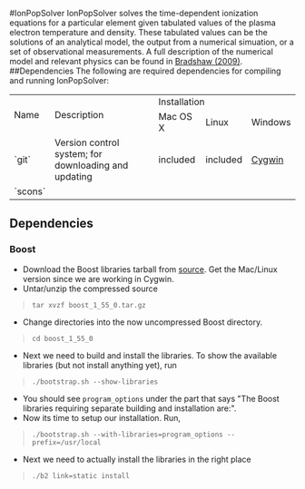 #IonPopSolver
IonPopSolver solves the time-dependent ionization equations for a particular element given tabulated values of the plasma electron temperature and density. These tabulated values can be the solutions of an analytical model, the output from a numerical simuation, or a set of observational measurements. A full description of the numerical model and relevant physics can be found in [Bradshaw (2009)](http://adsabs.harvard.edu/abs/2009A%26A...502..409B).
##Dependencies
The following are required dependencies for compiling and running IonPopSolver:
 
<table>
  <tr>
    <td rowspan="2">Name</td>
    <td rowspan="2">Description</td>
	<td colspan="3">Installation</td>
  </tr>
  <tr>
    <td>Mac OS X</td>
	<td>Linux</td>
	<td>Windows</td>
  </tr>
  <tr>
	  <td>`git`</td>
	  <td>Version control system; for downloading and updating</td>
	  <td>included</td>
	  <td>included</td>
	  <td><a href="https://www.cygwin.com/">Cygwin</a></td>
  </tr>
  <tr>
	  <td>`scons`</td>
	  <td></td>
  </tr>
</table>
 
## Dependencies
### Boost

+ Download the Boost libraries tarball from [source](http://www.boost.org/doc/libs/1_55_0/more/getting_started/unix-variants.html). Get the Mac/Linux version since we are working in Cygwin.
+ Untar/unzip the compressed source
> `tar xvzf boost_1_55_0.tar.gz`
+ Change directories into the now uncompressed Boost directory.
> `cd boost_1_55_0`
+ Next we need to build and install the libraries. To show the available libraries (but not install anything yet), run
> `./bootstrap.sh --show-libraries`
+ You should see `program_options` under the part that says "The Boost libraries requiring separate building and installation are:".
+ Now its time to setup our installation. Run,
> `./bootstrap.sh --with-libraries=program_options --prefix=/usr/local`
+ Next we need to actually install the libraries in the right place
> `./b2 link=static install` 
